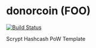 donorcoin (FOO)
===========

[![Build Status](https://travis-ci.org/RazorLove/donorcoin.png?branch=master)](https://travis-ci.org/RazorLove/donorcoin)


Scrypt Hashcash PoW Template